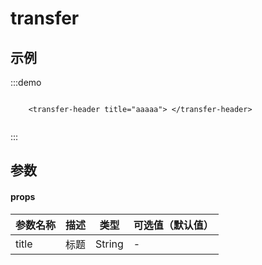 # transfer

## 示例

<div class="demo-block">
    <transfer-header title="aaaaa"> </transfer-header>
</div>

:::demo
```vue

    <transfer-header title="aaaaa"> </transfer-header>


```
:::

## 参数

#### props
| 参数名称      | 描述       | 类型   | 可选值（默认值）|
|------------- |----------- |---------  |---------  |
|title         |标题 | String  | - |
